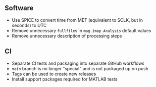 ## Software

- Use SPICE to convert time from MET (equivalent to SCLK, but in seconds) to UTC
- Remove unnecessary `fullfile`s in `mag.imap.Analysis` default values
- Remove unnecessary description of processing steps

## CI

- Separate CI tests and packaging into separate GitHub workflows
- `main` branch is no longer "special" and is not packaged up on push
- Tags can be used to create new releases
- Install support packages required for MATLAB tests
